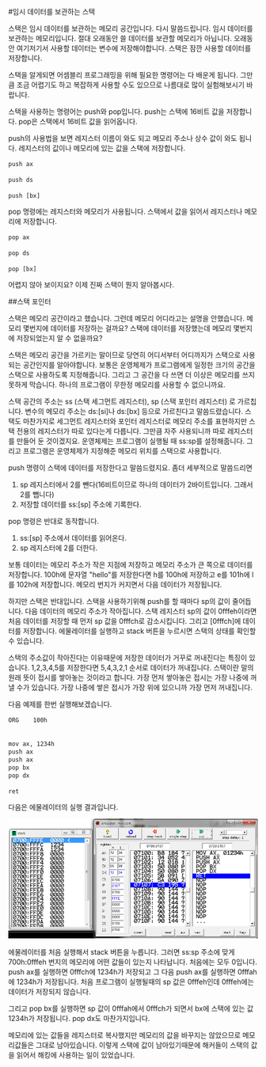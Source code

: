 #임시 데이터를 보관하는 스택

스택은 임시 데이터를 보관하는 메모리 공간입니다. 다시 말씀드립니다. 임시 데이터를 보관하는 메모리입니다. 절대 오래동안 쓸 데이터를 보관할 메모리가 아닙니다. 오래동안 여기저기서 사용할 데이터는 변수에 저장해야합니다. 스택은 잠깐 사용할 데이터를 저장합니다.

스택을 알게되면 어셈블리 프로그래밍을 위해 필요한 명령어는 다 배운게 됩니다. 그만큼 조금 어렵기도 하고 복잡하게 사용할 수도 있으므로 나름대로 많이 실험해보시기 바랍니다.

스택을 사용하는 명령어는 push와 pop입니다. push는 스택에 16비트 값을 저장합니다. pop은 스택에서 16비트 값을 읽어옵니다.

push의 사용법을 보면 레지스터 이름이 와도 되고 메모리 주소나 상수 값이 와도 됩니다. 레지스터의 값이나 메모리에 있는 값을 스택에 저장합니다.
```
push ax

push ds

push [bx]
```
pop 명령에는 레지스터와 메모리가 사용됩니다. 스택에서 값을 읽어서 레지스터나 메모리에 저장합니다.
```
pop ax

pop ds

pop [bx]
```
어렵지 않아 보이지요? 이제 진짜 스택이 뭔지 알아봅시다.

##스택 포인터

스택은 메모리 공간이라고 했습니다. 그런데 메모리 어디라고는 설명을 안했습니다. 메모리 몇번지에 데이터를 저장하는 걸까요? 스택에 데이터를 저장했는데 메모리 몇번지에 저장되었는지 알 수 없을까요?

스택은 메모리 공간을 가르키는 말이므로 당연히 어디서부터 어디까지가 스택으로 사용되는 공간인지를 알아야합니다. 보통은 운영체제가 프로그램에게 일정한 크기의 공간을 스택으로 사용하도록 지정해줍니다. 그리고 그 공간을 다 쓰면 더 이상은 메모리를 쓰지 못하게 막습니다. 하나의 프로그램이 무한정 메모리를 사용할 수 없으니까요.

스택 공간의 주소는 ss (스택 세그먼트 레지스터), sp (스택 포인터 레지스터) 로 가르칩니다. 변수의 메모리 주소는 ds:[si]나 ds:[bx] 등으로 가르친다고 말씀드렸습니다. 스택도 마찬가지로 세그먼트 레지스터와 포인터 레지스터로 메모리 주소를 표현하지만 스택 전용의 레지스터가 따로 있다는게 다릅니다. 그만큼 자주 사용되니까 따로 레지스터를 만들어 둔 것이겠지요. 운영체제는 프로그램이 실행될 때 ss:sp를 설정해줍니다. 그리고 프로그램은 운영체제가 지정해준 메모리 위치를 스택으로 사용합니다.

push 명령이 스택에 데이터를 저장한다고 말씀드렸지요. 좀더 세부적으로 말씀드리면

1. sp 레지스터에서 2를 뺀다(16비트이므로 하나의 데이터가 2바이트입니다. 그래서 2를 뺍니다)
1. 저장할 데이터를 ss:[sp] 주소에 기록한다.

pop 명령은 반대로 동작합니다.

1. ss:[sp] 주소에서 데이터를 읽어온다.
1. sp 레지스터에 2를 더한다.

보통 데이터는 메모리 주소가 작은 지점에 저장하고 메모리 주소가 큰 쪽으로 데이터를 저장합니다. 100h에 문자열 "hello"를 저장한다면 h를 100h에 저장하고 e를 101h에 l를 102h에 저장합니다. 메모리 번지가 커지면서 다음 데이터가 저장됩니다.

하지만 스택은 반대입니다. 스택을 사용하기위해 push를 할 때마다 sp의 값이 줄어듭니다. 다음 데이터의 메모리 주소가 작아집니다. 스택 레지스터 sp의 값이 0fffeh이라면 처음 데이터를 저장할 때 먼저 sp 값을 0fffch로 감소시킵니다. 그리고 [0fffch]에 데이터를 저장합니다. 에물레이터를 실행하고 stack 버튼을 누르시면 스택의 상태를 확인할 수 있습니다.

스택의 주소값이 작아진다는 이유때문에 저장한 데이터가 거꾸로 꺼내진다는 특징이 있습니다. 1,2,3,4,5를 저장한다면 5,4,3,2,1 순서로 데이터가 꺼내집니다. 스택이란 말의 원래 뜻이 접시를 쌓아놓는 것이라고 합니다. 가장 먼저 쌓아놓은 접시는 가장 나중에 꺼낼 수가 있습니다. 가장 나중에 쌓은 접시가 가장 위에 있으니까 가장 먼저 꺼내집니다.

다음 예제를 한번 실행해보겠습니다.
```
ORG    100h
 
 
mov ax, 1234h
push ax
push ax
pop bx
pop dx
 
ret
```
다음은 에물레이터의 실행 결과입니다.
 

 ![](/assets/2537.png)

에물레이터를 처음 실행해서 stack 버튼을 누릅니다. 그러면 ss:sp 주소에 맞게 700h:0fffeh 번지의 메모리에 어떤 값들이 있는지 나타납니다. 처음에는 모두 0입니다. push ax를 실행하면 0fffch에 1234h가 저장되고 그 다음 push ax를 실행하면 0fffah에 1234h가 저장됩니다. 처음 프로그램이 실행될때의 sp 값은 0fffeh인데 0fffeh에는 데이터가 저장되지 않습니다.

그리고 pop bx를 실행하면 sp 값이 0fffah에서 0fffch가 되면서 bx에 스택에 있는 값 1234h가 저장됩니다. pop dx도 마찬가지입니다.

메모리에 있는 값들을 레지스터로 복사했지만 메모리의 값을 바꾸지는 않았으므로 메모리값들은 그대로 남아있습니다. 이렇게 스택에 값이 남아있기때문에 해커들이 스택의 값을 읽어서 해킹에 사용하는 일이 있었습니다.

